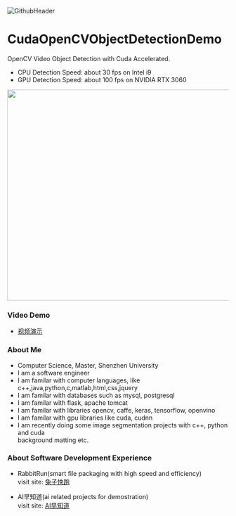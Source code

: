 ![GithubHeader](https://user-images.githubusercontent.com/37477845/92315782-e1255d80-f025-11ea-80e0-e62fc08c7a1e.gif)

# CudaOpenCVObjectDetectionDemo
OpenCV Video Object Detection with Cuda Accelerated.
- CPU Detection Speed: about 30 fps on Intel i9 
- GPU Detection Speed: about 100 fps on NVIDIA RTX 3060

<img width=800 height=480 src="https://github.com/Think-Big-Do-Small/CudaOpenCVObjectDetectionDemo/blob/9f1ac74cc5ec119d76ef93df82242b238fa0ef66/screenshot.png"></img>

### Video Demo 
- [视频演示](https://github.com/Think-Big-Do-Small/CudaOpenCVObjectDetectionDemo/blob/457a2b0a9fad9bbbdfec5ec35f693a8794c1d641/Output.avi)

### About Me 
- Computer Science, Master, Shenzhen University
- I am a software engineer 
- I am familar with computer languages, like c++,java,python,c,matlab,html,css,jquery
- I am familar with databases such as mysql, postgresql
- I am familar with flask, apache tomcat
- I am familar with libraries opencv, caffe, keras, tensorflow, openvino
- I am familar with gpu libraries like cuda, cudnn
- I am recently doing some image segmentation projects with c++, python and cuda <br> background matting etc. <br> 

### About Software Development Experience
- RabbitRun(smart file packaging with high speed and efficiency)  <br> 
visit site: [兔子快跑](http://www.aizaozhidao.vip/tuzikuaipao) 

- AI早知道(ai related projects for demostration) <br> 
visit site: [AI早知道](http://www.aizaozhidao.vip) 

